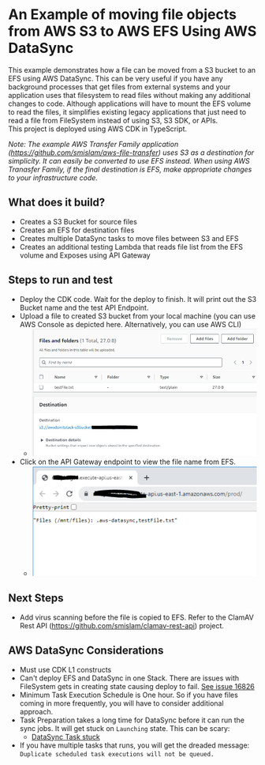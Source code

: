 # An Example of moving file objects from AWS S3 to AWS EFS Using AWS DataSync

This example demonstrates how a file can be moved from a S3 bucket to an EFS using AWS DataSync.  This can be very useful if you have any background processes that get files from external systems and your application uses that filesystem to read files without making any additional changes to code.  Although applications will have to mount the EFS volume to read the files, it simplifies existing legacy applications that just need to read a file from FileSystem instead of using S3, S3 SDK, or APIs.  
This project is deployed using AWS CDK in TypeScript.

*Note: The example AWS Transfer Family application (https://github.com/smislam/aws-file-transfer) uses S3 as a destination for simplicity.  It can easily be converted to use EFS instead.  When using AWS Tranasfer Family, if the final destination is EFS, make appropriate changes to your infrastructure code.*

## What does it build?
* Creates a S3 Bucket for source files
* Creates an EFS for destination files
* Creates multiple DataSync tasks to move files between S3 and EFS
* Creates an additional testing Lambda that reads file list from the EFS volume and Exposes using API Gateway

## Steps to run and test
* Deploy the CDK code. Wait for the deploy to finish.  It will print out the S3 Bucket name and the test API Endpoint.
* Upload a file to created S3 bucket from your local machine (you can use AWS Console as depicted here.  Alternatively, you can use AWS CLI)
  * ![image](s3-upload.PNG "Upload a file to S3")
* Click on the API Gateway endpoint to view the file name from EFS.
  * ![image](efs-list.PNG "View a list of the files in EFS")


## Next Steps
* Add virus scanning before the file is copied to EFS.  Refer to the ClamAV Rest API (https://github.com/smislam/clamav-rest-api) project.


## AWS DataSync Considerations
* Must use CDK L1 constructs
* Can't deploy EFS and DataSync in one Stack.  There are issues with FileSystem gets in creating state causing deploy to fail. [See issue 16826](https://github.com/aws/aws-cdk/issues/16826#issuecomment-1708892070)
* Minimum Task Execution Schedule is One hour.  So if you have files coming in more frequently, you will have to consider additional approach.
* Task Preparation takes a long time for DataSync before it can run the sync jobs.  It will get stuck on `Launching` state.  This can be scary:
  * [DataSync Task stuck](https://docs.aws.amazon.com/datasync/latest/userguide/troubleshooting-datasync-locations-tasks.html#task-stuck-starting)
* If you have multiple tasks that runs, you will get the dreaded message: `Duplicate scheduled task executions will not be queued.`

